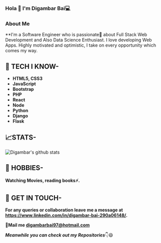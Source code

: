 ### Hola 👋 I'm Digambar Bai💻

<!--
- 🔭 I’m currently working as a Software Developer
- 🌱 I’m currently learning React
- 👯 I’m looking to collaborate on Technologies 
- 🤔 I’m looking for help with 
- 💬 Ask me about web related stuff
- 📫 How to reach me: ...
- 😄 Pronouns: ...
- ⚡ Fun fact: ...

-->

### About Me
**I'm a Software Engineer who is passionate💖 about Full Stack Web Development and Also Data Science Enthusiast. I love developing Web Apps. Highly motivated and optimistic, I take on every opportunity which comes my way.


## 🔭 TECH I KNOW-
* **HTML5, CSS3**
* **JavaScript**
* **Bootstrap**
* **PHP**
* **React**
* **Node**
* **Python**
* **Django**
* **Flask**

## 📈STATS-
![Digambar's github stats](https://github-readme-stats.vercel.app/api?username=digambarbai&show_icons=true&theme=radical)

## 🎨 HOBBIES-
**Watching Movies, reading books⚡.**

## 📱 GET IN TOUCH-
**For any queries or collaboration leave me a message at https://www.linkedin.com/in/digambar-bai-290a06148/.**

**💌Mail me [digambarbai97@hotmail.com]()**



***Meanwhile you can check out my Repositories***👇😄

